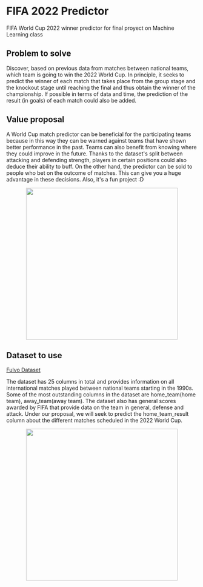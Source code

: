 # FIFA 2022 Predictor
FIFA World Cup 2022 winner predictor for final proyect on Machine Learning class

## Problem to solve
Discover, based on previous data from matches between national teams, which team is going to win the 2022 World Cup. In principle, it seeks to predict the winner of each match that takes place from the group stage and the knockout stage until reaching the final and thus obtain the winner of the championship. If possible in terms of data and time, the prediction of the result (in goals) of each match could also be added.

## Value proposal
A World Cup match predictor can be beneficial for the participating teams because in this way they can be warned against teams that have shown better performance in the past. Teams can also benefit from knowing where they could improve in the future. Thanks to the dataset's split between attacking and defending strength, players in certain positions could also deduce their ability to buff.
On the other hand, the predictor can be sold to people who bet on the outcome of matches. This can give you a huge advantage in these decisions.
Also, it's a fun project :D
<p align="center">
 <img src= "https://github.com/TomasBruno1/Arcade-IC/blob/master/assets/fulvo.png" width=400 >
</p>

## Dataset to use
[Fulvo Dataset](https://www.kaggle.com/datasets/brenda89/fifa-world-cup-2022)

The dataset has 25 columns in total and provides information on all international matches played between national teams starting in the 1990s. Some of the most outstanding columns in the dataset are home_team(home team), away_team(away team). The dataset also has general scores awarded by FIFA that provide data on the team in general, defense and attack.
Under our proposal, we will seek to predict the home_team_result column about the different matches scheduled in the 2022 World Cup.
<p align="center">
 <img src= "https://github.com/TomasBruno1/Arcade-IC/blob/master/assets/messi_chiquito.png" width=400 >
</p>

